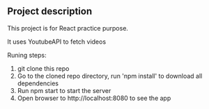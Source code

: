 ## Project description

This project is for React practice purpose.

It uses YoutubeAPI to fetch videos

Runing steps:

1. git clone this repo
2. Go to the cloned repo directory, run 'npm install' to download all dependencies
3. Run npm start to start the server
4. Open browser to http://localhost:8080 to see the app
